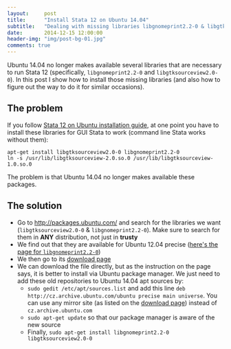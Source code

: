 ```yaml
---
layout:     post
title:      "Install Stata 12 on Ubuntu 14.04"
subtitle:   "Dealing with missing libraries libgnomeprint2.2-0 & libgtksourceview-1.0.so.0."
date:       2014-12-15 12:00:00
header-img: "img/post-bg-01.jpg"
comments: true
---
```

Ubuntu 14.04 no longer makes available several libraries that are necessary to run Stata 12 (specifically, `libgnomeprint2.2-0` and `libgtksourceview2.0-0`). In this post I show how to install those missing libraries (and also how to figure out the way to do it for similar occasions).

## The problem

If you follow [Stata 12 on Ubuntu installation guide](http://eduardgrebe.net/2012/10/installing-stata-12-on-ubuntu-12-04/), at one point you have to install these libraries for GUI Stata to work (command line Stata works without them):

```
apt-get install libgtksourceview2.0-0 libgnomeprint2.2-0
ln -s /usr/lib/libgtksourceview-2.0.so.0 /usr/lib/libgtksourceview-1.0.so.0
```

The problem is that Ubuntu 14.04 no longer makes available these packages.

## The solution

- Go to http://packages.ubuntu.com/ and search for the libraries we want (`libgtksourceview2.0-0` & `libgnomeprint2.2-0`). Make sure to search for them in **ANY** distribution, not just in **trusty**
- We find out that they are available for Ubuntu 12.04 precise ([here's the page for `libgnomeprint2.2-0`](http://packages.ubuntu.com/precise/libgnomeprint2.2-0))
- We then go to its [download page](http://packages.ubuntu.com/precise/amd64/libgnomeprint2.2-0/download)
- We can download the file directly, but as the instruction on the page says, it is better to install via Ubuntu package manager. We just need to add these old repositories to Ubuntu 14.04 apt sources by:
	- `sudo gedit /etc/apt/sources.list` and add this line `deb http://cz.archive.ubuntu.com/ubuntu precise main universe`. You can use any mirror site (as listed on the [download page](http://packages.ubuntu.com/precise/amd64/libgnomeprint2.2-0/download)) instead of `cz.archive.ubuntu.com` 
	- `sudo apt-get update` so that our package manager is aware of the new source
	- Finally, `sudo apt-get install libgnomeprint2.2-0 libgtksourceview2.0-0`

